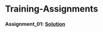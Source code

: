 # Training-Assignments
### Assignment_01: [Solution](https://github.com/zmei1997/Training-Assignments/blob/main/Zhongxiao_Mei_Solution_for_assignment1.sql)
